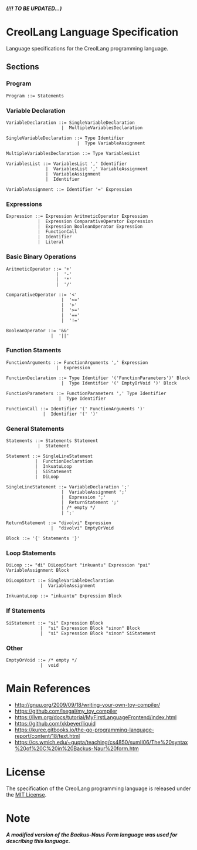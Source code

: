 ***(!!! TO BE UPDATED...)***
# CreolLang Language Specification

Language specifications for the CreolLang programming language.

## Sections

### Program

```
Program ::= Statements
```

### Variable Declaration

```
VariableDeclaration ::= SingleVariableDeclaration
                     |  MultipleVariablesDeclaration

SingleVariableDeclaration ::= Type Identifier
                           |  Type VariableAssignment

MultipleVariablesDeclaration ::= Type VariablesList

VariablesList ::= VariablesList ',' Identifier
               |  VariablesList ',' VariableAssignment
               |  VariableAssignment
               |  Identifier

VariableAssignment ::= Identifier '=' Expression
```

### Expressions

```
Expression ::= Expression AritmeticOperator Expression
            |  Expression ComparativeOperator Expression
            |  Expression BooleanOperator Expression
            |  FunctionCall
            |  Identifier
            |  Literal
```

### Basic Binary Operations
```
AritmeticOperator ::= '+'
                   |  '-'
                   |  '*'
                   |  '/'

ComparativeOperator ::= '<'
                     |  '<='
                     |  '>'
                     |  '>='
                     |  '==' 
                     |  '!='

BooleanOperator ::= '&&'
                 |  '||' 
```

### Function Staments

```
FunctionArguments ::= FunctionArguments ',' Expression
                   |  Expression

FunctionDeclaration ::= Type Identifier '('FunctionParameters')' Block
                     |  Type Identifier '(' EmptyOrVoid ')' Block

FunctionParameters ::= FunctionParameters ',' Type Identifier
                    |  Type Identifier

FunctionCall ::= Identifier '(' FunctionArguments ')'
              |  Identifier '(' ')'
```

### General Statements

```
Statements ::= Statements Statement
            |  Statement

Statement ::= SingleLineStatement
           |  FunctionDeclaration
           |  InkuatuLoop
           |  SiStatement
           |  DiLoop

SingleLineStatement ::= VariableDeclaration ';'
                     |  VariableAssignment ';'
                     |  Expression ';'
                     |  ReturnStatement ';'
                     | /* empty */
                     | ';'

ReturnStatement ::= "divolvi" Expression
                 |  "divolvi" EmptyOrVoid

Block ::= '{' Statements '}'
```

### Loop Statements

```
DiLoop ::= "di" DiLoopStart "inkuantu" Expression "pui" VariableAssignment Block

DiLoopStart ::= SingleVariableDeclaration
             |  VariableAssignment

InkuantuLoop ::= "inkuantu" Expression Block
```

### If Statements

```
SiStatement ::= "si" Expression Block
             |  "si" Expression Block "sinon" Block
             |  "si" Expression Block "sinon" SiStatement
```

### Other

```
EmptyOrVoid ::= /* empty */
             |  void
```

# Main References

* http://gnuu.org/2009/09/18/writing-your-own-toy-compiler/
* https://github.com/lsegal/my_toy_compiler
* https://llvm.org/docs/tutorial/MyFirstLanguageFrontend/index.html
* https://github.com/xkbeyer/liquid
* https://kuree.gitbooks.io/the-go-programming-language-report/content/18/text.html
* https://cs.wmich.edu/~gupta/teaching/cs4850/sumII06/The%20syntax%20of%20C%20in%20Backus-Naur%20form.htm

# License

The specification of the CreolLang programming language is released under the [MIT License](LICENSE).

# Note

***A modified version of the Backus-Naus Form language was used for describing this language.***
